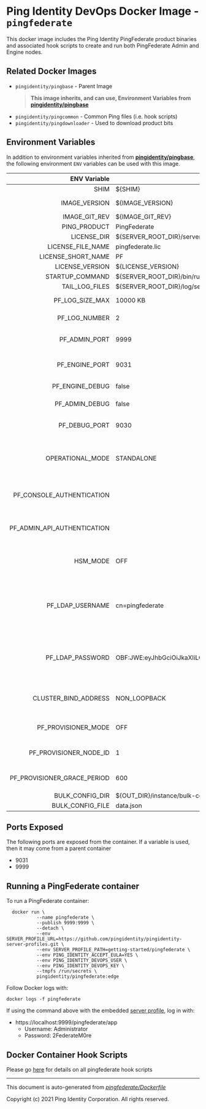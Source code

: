 
# Ping Identity DevOps Docker Image - `pingfederate`

This docker image includes the Ping Identity PingFederate product binaries
and associated hook scripts to create and run both PingFederate Admin and
Engine nodes.

## Related Docker Images
- `pingidentity/pingbase` - Parent Image
	>**This image inherits, and can use, Environment Variables from [pingidentity/pingbase](https://devops.pingidentity.com/docker-images/pingbase/)**
- `pingidentity/pingcommon` - Common Ping files (i.e. hook scripts)
- `pingidentity/pingdownloader` - Used to download product bits

## Environment Variables
In addition to environment variables inherited from **[pingidentity/pingbase](https://devops.pingidentity.com/docker-images/pingbase/)**,
the following environment `ENV` variables can be used with
this image.

| ENV Variable  | Default     | Description
| ------------: | ----------- | ---------------------------------
| SHIM  | ${SHIM}  |  |
| IMAGE_VERSION  | ${IMAGE_VERSION}  | Image version and git revision, set by build process of the docker build  |
| IMAGE_GIT_REV  | ${IMAGE_GIT_REV}  |  |
| PING_PRODUCT  | PingFederate  |  |
| LICENSE_DIR  | ${SERVER_ROOT_DIR}/server/default/conf  |  |
| LICENSE_FILE_NAME  | pingfederate.lic  |  |
| LICENSE_SHORT_NAME  | PF  |  |
| LICENSE_VERSION  | ${LICENSE_VERSION}  |  |
| STARTUP_COMMAND  | ${SERVER_ROOT_DIR}/bin/run.sh  |  |
| TAIL_LOG_FILES  | ${SERVER_ROOT_DIR}/log/server.log  |  |
| PF_LOG_SIZE_MAX  | 10000 KB  | Defines the log file size max for ALL appenders  |
| PF_LOG_NUMBER  | 2  | Defines the maximum of log files to retain upon rotation  |
| PF_ADMIN_PORT  | 9999  | Defines the port on which the PingFederate administrative console and API runs.  |
| PF_ENGINE_PORT  | 9031  | Defines the port on which PingFederate listens for encrypted HTTPS (SSL/TLS) traffic.  |
| PF_ENGINE_DEBUG  | false  | Flag to turn on PingFederate Engine debugging Used in run.sh  |
| PF_ADMIN_DEBUG  | false  | Flag to turn on PingFederate Admin debugging Used in run.sh  |
| PF_DEBUG_PORT  | 9030  | Defines the port on which PingFederate opens up a java debugging port. Used in run.sh  |
| OPERATIONAL_MODE  | STANDALONE  | Operational Mode Indicates the operational mode of the runtime server in run.properties Options include STANDALONE, CLUSTERED_CONSOLE, CLUSTERED_ENGINE.  |
| PF_CONSOLE_AUTHENTICATION  |   | Defines mechanism for console authentication in run.properties. Options include none, native, LDAP, cert, RADIUS, OIDC. If not set, default is native.  |
| PF_ADMIN_API_AUTHENTICATION  |   | Defines mechanism for admin api authentication in run.properties. Options include none, native, LDAP, cert, RADIUS, OIDC. If not set, default is native.  |
| HSM_MODE  | OFF  | Hardware Security Module Mode in run.properties Options include OFF, AWSCLOUDHSM, NCIPHER, LUNA, BCFIPS.  |
| PF_LDAP_USERNAME  | cn=pingfederate  | This is the username for an account within the LDAP Directory Server that can be used to perform user lookups for authentication and other user level search operations.  Set if PF_CONSOLE_AUTHENTICATION or PF_ADMIN_API_AUTHENTICATION=LDAP  |
| PF_LDAP_PASSWORD  | OBF:JWE:eyJhbGciOiJkaXIiLCJlbmMiOiJBMTI4Q0JDLUhTMjU2Iiwia2lkIjoiRW1JY1UxOVdueSIsInZlcnNpb24iOiI5LjIuMS4xIn0..euBO0bawJz3XC_plAjxECg.yF7BpnCTPZlpZUo21WQ5IQ.YlLtlJTxXhrp3LsxyQDo5g  | This is the password for the Username specified above. This property should be obfuscated using the 'obfuscate.sh' utility. Set if PF_CONSOLE_AUTHENTICATION or PF_ADMIN_API_AUTHENTICATION=LDAP  |
| CLUSTER_BIND_ADDRESS  | NON_LOOPBACK  | IP address for cluster communication.  Set to NON_LOOPBACK to allow the system to choose an available non-loopback IP address.  |
| PF_PROVISIONER_MODE  | OFF  | Provisioner Mode in run.properties Options include OFF, STANDALONE, FAILOVER.  |
| PF_PROVISIONER_NODE_ID  | 1  | Provisioner Node ID in run.properties Initial active provisioning server node ID is 1  |
| PF_PROVISIONER_GRACE_PERIOD  | 600  | Provisioner Failover Grace Period in run.properties Grace period, in seconds. Default 600 seconds  |
| BULK_CONFIG_DIR  | ${OUT_DIR}/instance/bulk-config  |  |
| BULK_CONFIG_FILE  | data.json  |  |
## Ports Exposed
The following ports are exposed from the container.  If a variable is
used, then it may come from a parent container
- 9031
- 9999

## Running a PingFederate container
To run a PingFederate container:

```shell
  docker run \
           --name pingfederate \
           --publish 9999:9999 \
           --detach \
           --env SERVER_PROFILE_URL=https://github.com/pingidentity/pingidentity-server-profiles.git \
           --env SERVER_PROFILE_PATH=getting-started/pingfederate \
           --env PING_IDENTITY_ACCEPT_EULA=YES \
           --env PING_IDENTITY_DEVOPS_USER \
           --env PING_IDENTITY_DEVOPS_KEY \
           --tmpfs /run/secrets \
           pingidentity/pingfederate:edge
```

Follow Docker logs with:

```
docker logs -f pingfederate
```

If using the command above with the embedded [server profile](https://devops.pingidentity.com/reference/config/), log in with:
* https://localhost:9999/pingfederate/app
  * Username: Administrator
  * Password: 2FederateM0re
## Docker Container Hook Scripts
Please go [here](https://github.com/pingidentity/pingidentity-devops-getting-started/tree/master/docs/docker-images/pingfederate/hooks/README.md) for details on all pingfederate hook scripts

---
This document is auto-generated from _[pingfederate/Dockerfile](https://github.com/pingidentity/pingidentity-docker-builds/blob/master/pingfederate/Dockerfile)_

Copyright (c) 2021 Ping Identity Corporation. All rights reserved.
